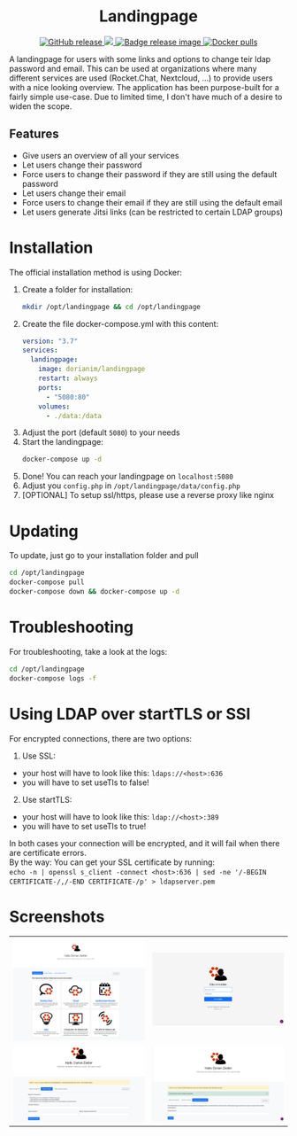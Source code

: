 <h1 align="center">
    Landingpage
</h1>

<p align="center">
    <a href="https://github.com/dorianim/landingpage/releases/latest">
        <img src="https://img.shields.io/github/v/release/dorianim/landingpage?logo=github&logoColor=white" alt="GitHub release"/>
    </a>
    <a href="https://www.gnu.org/licenses/agpl-3.0">
        <img src="https://img.shields.io/badge/License-AGPL%20v3-blue.svg" />
    </a>
    <a href="https://github.com/dorianim/landingpage/actions/workflows/release.yml">
        <img src="https://github.com/dorianim/landingpage/actions/workflows/release.yml/badge.svg" alt="Badge release image" />
    </a>
    <a href="https://hub.docker.com/r/dorianim/landingpage">
        <img src="https://img.shields.io/docker/pulls/dorianim/landingpage.svg" alt="Docker pulls" />
    </a>
</p>

A landingpage for users with some links and options to change teir ldap password and email.
This can be used at organizations where many different services are used (Rocket.Chat, Nextcloud, ...) to provide users with a nice looking overview.
The application has been purpose-built for a fairly simple use-case. Due to limited time, I don't have much of a desire to widen the scope.

## Features
- Give users an overview of all your services
- Let users change their password
- Force users to change their password if they are still using the default password
- Let users change their email
- Force users to change their email if they are still using the default email
- Let users generate Jitsi links (can be restricted to certain LDAP groups)

# Installation
The official installation method is using Docker:
1. Create a folder for installation:
    ```bash
    mkdir /opt/landingpage && cd /opt/landingpage
    ```
2. Create the file docker-compose.yml with this content:
    ```yaml
    version: "3.7"
    services:
      landingpage:
        image: dorianim/landingpage
        restart: always
        ports:
          - "5080:80"
        volumes:
          - ./data:/data
    ```
3. Adjust the port (default `5080`) to your needs
4. Start the landingpage:
    ```bash
    docker-compose up -d
    ```
5. Done! You can reach your landingpage on `localhost:5080`
6. Adjust you `config.php` in `/opt/landingpage/data/config.php`
7. [OPTIONAL] To setup ssl/https, please use a reverse proxy like nginx

# Updating
To update, just go to your installation folder and pull  
```bash
cd /opt/landingpage
docker-compose pull
docker-compose down && docker-compose up -d
```
  
# Troubleshooting
For troubleshooting, take a look at the logs:
```bash
cd /opt/landingpage
docker-compose logs -f
```

# Using LDAP over startTLS or SSl
For encrypted connections, there are two options:
1. Use SSL:
  - your host will have to look like this: `ldaps://<host>:636`
  - you will have to set useTls to false!
2. Use startTLS:
  - your host will have to look like this: `ldap://<host>:389`
  - you will have to set useTls to true!

In both cases your connection will be encrypted, and it will fail when there are certificate errors.  
By the way: You can get your SSL certificate by running:  
`echo -n | openssl s_client -connect <host>:636 | sed -ne '/-BEGIN CERTIFICATE-/,/-END CERTIFICATE-/p' > ldapserver.pem`

# Screenshots
<table align="center">
    <tr>
        <td align="center">
            <a href="https://raw.githubusercontent.com/dorianim/landingpage/main/.github/media/landingpage.png">
                <img src="https://raw.githubusercontent.com/dorianim/landingpage/main/.github/media/landingpage.png" alt="Screenshot landingpage" width="500px" />
            </a>
        </td>
        <td align="center">
            <a href="https://raw.githubusercontent.com/dorianim/landingpage/main/.github/media/login.png">
                <img src="https://raw.githubusercontent.com/dorianim/landingpage/main/.github/media/login.png" alt="Screenshot login (LDAP)" width="500px" />
            </a>
        </td>
    </tr>
    <tr>
        <td align="center">
            <a href="https://raw.githubusercontent.com/dorianim/landingpage/main/.github/media/changePassword.png">
                <img src="https://raw.githubusercontent.com/dorianim/landingpage/main/.github/media/changePassword.png" alt="Screenshot change password (LDAP)" width="500px" />
            </a>
        </td>
        <td align="center">
            <a href="https://raw.githubusercontent.com/dorianim/landingpage/main/.github/media/changeEmail.png">
                <img src="https://raw.githubusercontent.com/dorianim/landingpage/main/.github/media/changeEmail.png" alt="Screenshot change email (LDAP)" width="500px" />
            </a>
        </td>
    </tr>
</table>
